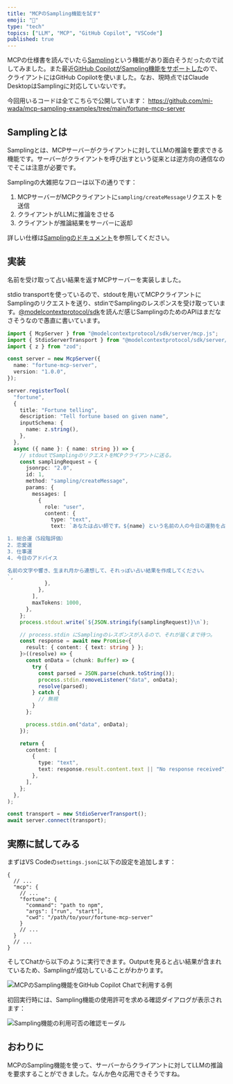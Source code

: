 ```yaml
---
title: "MCPのSampling機能を試す"
emoji: "🛵"
type: "tech"
topics: ["LLM", "MCP", "GitHub Copilot", "VSCode"]
published: true
---
```


MCPの仕様書を読んでいたら[Sampling](https://modelcontextprotocol.info/docs/concepts/sampling/)という機能があり面白そうだったので試してみました。また最近[GitHub CopilotがSampling機能をサポートした](https://code.visualstudio.com/updates/v1_101#_mcp-support-for-sampling-experimental)ので、クライアントにはGitHub Copilotを使いました。なお、現時点ではClaude DesktopはSamplingに対応していないです。

今回用いるコードは全てこちらで公開しています： <https://github.com/mi-wada/mcp-sampling-examples/tree/main/fortune-mcp-server>

## Samplingとは

Samplingとは、MCPサーバーがクライアントに対してLLMの推論を要求できる機能です。サーバーがクライアントを呼び出すという従来とは逆方向の通信なのでそこは注意が必要です。

Samplingの大雑把なフローは以下の通りです：

1. MCPサーバーがMCPクライアントに`sampling/createMessage`リクエストを送信
2. クライアントがLLMに推論をさせる
3. クライアントが推論結果をサーバーに返却

詳しい仕様は[Samplingのドキュメント](https://modelcontextprotocol.info/docs/concepts/sampling/)を参照してください。

## 実装

名前を受け取って占い結果を返すMCPサーバーを実装しました。

stdio transportを使っているので、stdoutを用いてMCPクライアントにSamplingのリクエストを送り、stdinでSamplingのレスポンスを受け取っています。[@modelcontextprotocol/sdk](https://github.com/modelcontextprotocol/typescript-sdk)を読んだ感じSamplingのためのAPIはまだなさそうなので愚直に書いています。

```ts
import { McpServer } from "@modelcontextprotocol/sdk/server/mcp.js";
import { StdioServerTransport } from "@modelcontextprotocol/sdk/server/stdio.js";
import { z } from "zod";

const server = new McpServer({
  name: "fortune-mcp-server",
  version: "1.0.0",
});

server.registerTool(
  "fortune",
  {
    title: "Fortune telling",
    description: "Tell fortune based on given name",
    inputSchema: {
      name: z.string(),
    },
  },
  async ({ name }: { name: string }) => {
    // stdoutでSamplingのリクエストをMCPクライアントに送る。
    const samplingRequest = {
      jsonrpc: "2.0",
      id: 1,
      method: "sampling/createMessage",
      params: {
        messages: [
          {
            role: "user",
            content: {
              type: "text",
              text: `あなたは占い師です。${name} という名前の人の今日の運勢を占ってください。以下の要素を含めて、楽しく魅力的な占い結果を日本語で作成してください：

1. 総合運（5段階評価）
2. 恋愛運
3. 仕事運
4. 今日のアドバイス

名前の文字や響き、生まれ月から連想して、それっぽい占い結果を作成してください。
`,
            },
          },
        ],
        maxTokens: 1000,
      },
    };
    process.stdout.write(`${JSON.stringify(samplingRequest)}\n`);

    // process.stdin にSamplingのレスポンスが入るので、それが届くまで待つ。
    const response = await new Promise<{
      result: { content: { text: string } };
    }>((resolve) => {
      const onData = (chunk: Buffer) => {
        try {
          const parsed = JSON.parse(chunk.toString());
          process.stdin.removeListener("data", onData);
          resolve(parsed);
        } catch {
          // 無視
        }
      };

      process.stdin.on("data", onData);
    });

    return {
      content: [
        {
          type: "text",
          text: response.result.content.text || "No response received",
        },
      ],
    };
  },
);

const transport = new StdioServerTransport();
await server.connect(transport);
```

## 実際に試してみる

まずはVS Codeの`settings.json`に以下の設定を追加します：

```jsonc
{
  // ...
  "mcp": {
    // ...
    "fortune": {
      "command": "path to npm",
      "args": ["run", "start"],
      "cwd": "/path/to/your/fortune-mcp-server"
    }
    // ...
  }
  // ...
}
```

そしてChatから以下のように実行できます。Outputを見ると占い結果が含まれているため、Samplingが成功していることがわかります。

![MCPのSampling機能をGitHub Copilot Chatで利用する例](/images/mcp-sampling/mcp-sampling-result.png)

初回実行時には、Sampling機能の使用許可を求める確認ダイアログが表示されます：

![Sampling機能の利用可否の確認モーダル](/images/mcp-sampling/mcp-sampling-confirmation.png)

## おわりに

MCPのSampling機能を使って、サーバーからクライアントに対してLLMの推論を要求することができました。なんか色々応用できそうですね。

